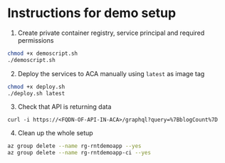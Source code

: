 # Instructions for demo setup

1. Create private container registry, service principal and required permissions

```bash
chmod +x demoscript.sh
./demoscript.sh
```

2. Deploy the services to ACA manually using `latest` as image tag

```bash
chmod +x deploy.sh
./deploy.sh latest
```

3. Check that API is returning data

```
curl -i https://<FQDN-OF-API-IN-ACA>/graphql?query=%7BblogCount%7D
```

4. Clean up the whole setup

```bash
az group delete --name rg-rntdemoapp --yes
az group delete --name rg-rntdemoapp-ci --yes
```

